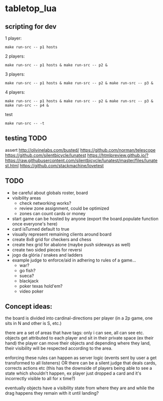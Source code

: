 # tabletop_lua

## scripting for dev

1 player:

    make run-src -- p1 hosts

2 players:

    make run-src -- p1 hosts & make run-src -- p2 &

3 players:

    make run-src -- p1 hosts & make run-src -- p2 & make run-src -- p3 &

4 players:

    make run-src -- p1 hosts & make run-src -- p2 & make run-src -- p3 & make run-src -- p4 &

test

    make run-src -- -t

## testing TODO

assert
http://olivinelabs.com/busted/
https://github.com/norman/telescope
https://github.com/silentbicycle/lunatest https://htmlpreview.github.io/?https://raw.githubusercontent.com/silentbicycle/lunatest/master/files/lunatest.html
https://github.com/stackmachine/lovetest

## TODO

- be careful about globals
  roster, board
- visibility areas
  - check networking works?
  - review zone assignment, could be optimized
  - zones can count cards or money
- start game can be hosted by anyone (export the board.populate function once everyone's here)
- card isTurned default to true
- visually represent remaining clients around board
- create 8x8 grid for checkers and chess
- create hex grid for abalone (maybe push sideways as well)
- create two sided pieces for reversi
- jogo da glória / snakes and ladders
- example judge to enforce/aid in adhering to rules of a game...
  - war?
  - go fish?
  - sueca?
  - blackjack
  - poker texas hold'em?
  - video poker

## Concept ideas:

the board is divided into cardinal-directions per player
(in a 2p game, one sits in N and other is S, etc.)

there are a set of areas that have tags: only i can see, all can see etc.
objects get attributed to each player and sit in their private space (ex their hand)
the player can move their objects and depending where they land, their visibility will be respected according to the area.

enforcing these rules can happen as server logic (events sent by user a get transformed to all listeners)
OR
there can be a silent judge that deals cards, corrects actions etc (this has the downside of players being able to see a state which shouldn't happen, ex player just dropped a card and it's incorrectly visible to all for x time?)

eventually objects have a visibility state from where they are and while the drag happens they remain with it until landing?
